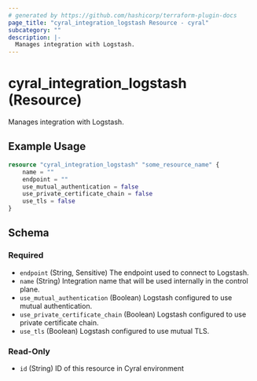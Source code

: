 ```yaml
---
# generated by https://github.com/hashicorp/terraform-plugin-docs
page_title: "cyral_integration_logstash Resource - cyral"
subcategory: ""
description: |-
  Manages integration with Logstash.
---
```


# cyral_integration_logstash (Resource)

Manages integration with Logstash.

## Example Usage

```terraform
resource "cyral_integration_logstash" "some_resource_name" {
    name = ""
    endpoint = ""
    use_mutual_authentication = false
    use_private_certificate_chain = false
    use_tls = false
}
```

<!-- schema generated by tfplugindocs -->
## Schema

### Required

- `endpoint` (String, Sensitive) The endpoint used to connect to Logstash.
- `name` (String) Integration name that will be used internally in the control plane.
- `use_mutual_authentication` (Boolean) Logstash configured to use mutual authentication.
- `use_private_certificate_chain` (Boolean) Logstash configured to use private certificate chain.
- `use_tls` (Boolean) Logstash configured to use mutual TLS.

### Read-Only

- `id` (String) ID of this resource in Cyral environment


